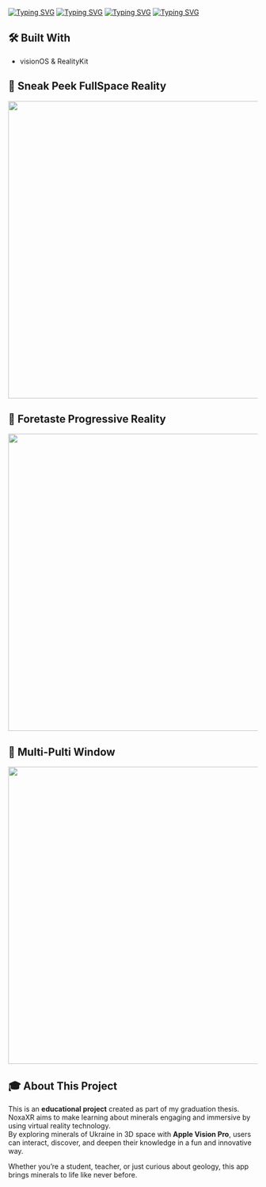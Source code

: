 [![Typing SVG](https://readme-typing-svg.demolab.com?font=Bitcount+Grid+Double&pause=1000&color=F004F7&width=450&lines=Hi%2C+Max+here+%F0%9F%A4%96)](https://git.io/typing-svg)
[![Typing SVG](https://readme-typing-svg.demolab.com?font=Teko&weight=600&size=30&pause=1000&color=0229F7&width=750&lines=%F0%9F%8E%93+This+repository+contains+my+graduation+project%3A)](https://git.io/typing-svg)
[![Typing SVG](https://readme-typing-svg.demolab.com?font=Teko&weight=600&size=30&pause=1000&color=07F700&width=546&lines=%22Development+of+an+educational-entertainment+app)](https://git.io/typing-svg)
[![Typing SVG](https://readme-typing-svg.demolab.com?font=Teko&weight=600&size=30&pause=1000&color=07F700&width=410&lines=using+visionOS+for+Apple+Vision+Pro.%F0%9F%A5%BD%22)](https://git.io/typing-svg)

## 🛠️ Built With

- visionOS & RealityKit  


## 📸 Sneak Peek FullSpace Reality
<img src="https://media3.giphy.com/media/v1.Y2lkPTc5MGI3NjExY2dwc2JybWpka3c3azR2cTNrajdmcW0zNW83MHF1dzY2ejlqMmZsMyZlcD12MV9pbnRlcm5hbF9naWZfYnlfaWQmY3Q9Zw/6GshzLehoOVSRg0nLb/giphy.gif" width="600"/>

## 📸 Foretaste Progressive Reality
<img src="https://media3.giphy.com/media/v1.Y2lkPTc5MGI3NjExY2dwc2JybWpka3c3azR2cTNrajdmcW0zNW83MHF1dzY2ejlqMmZsMyZlcD12MV9pbnRlcm5hbF9naWZfYnlfaWQmY3Q9Zw/6GshzLehoOVSRg0nLb/giphy.gif" width="600"/>

## 📸 Multi-Pulti Window
<img src="https://media3.giphy.com/media/v1.Y2lkPTc5MGI3NjExY2dwc2JybWpka3c3azR2cTNrajdmcW0zNW83MHF1dzY2ejlqMmZsMyZlcD12MV9pbnRlcm5hbF9naWZfYnlfaWQmY3Q9Zw/6GshzLehoOVSRg0nLb/giphy.gif" width="600"/>

## 🎓 About This Project

This is an **educational project** created as part of my graduation thesis.  
NoxaXR aims to make learning about minerals engaging and immersive by using virtual reality technology.  
By exploring minerals of Ukraine in 3D space with **Apple Vision Pro**, users can interact, discover, and deepen their knowledge in a fun and innovative way.

Whether you’re a student, teacher, or just curious about geology, this app brings minerals to life like never before.
